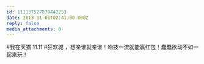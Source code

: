 ```yaml
---
id: 111137527879442253
date: 2013-11-01T02:41:00.000Z
reply: false
media_attachments: 0
---
```


#我在天猫 11.11 #狂欢城 ，想亲谁就亲谁！吻技一流就能赢红包！蠢蠢欲动不如一起来玩！ ​​​​

